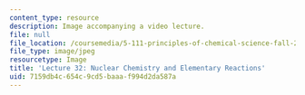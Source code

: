 ```yaml
---
content_type: resource
description: Image accompanying a video lecture.
file: null
file_location: /coursemedia/5-111-principles-of-chemical-science-fall-2008/7159db4c654c9cd5baaaf994d2da587a_32.jpg
file_type: image/jpeg
resourcetype: Image
title: 'Lecture 32: Nuclear Chemistry and Elementary Reactions'
uid: 7159db4c-654c-9cd5-baaa-f994d2da587a
---
```

